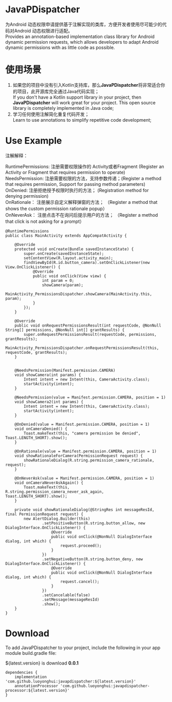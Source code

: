 # JavaPDispatcher

为Android 动态权限申请提供基于注解实现的类库，方便开发者使用尽可能少的代码对Android 动态权限进行适配。<br>
Provides an annotation-based implementation class library for Android dynamic permission requests, which allows developers to adapt Android dynamic permissions with as little code as possible.<br>


# 使用场景
1. 如果您的项目中没有引入Kotlin支持库，那么**JavaPDispatcher**将非常适合你的项目，此开源库完全通过Java代码实现；<br>
If you don't have a Kotlin support library in your project, then **JavaPDispatcher** will work great for your project. This open source library is completely implemented in Java code;<br>
2. 学习任何使用注解简化重复代码开发；<br>
Learn to use annotations to simplify repetitive code development;<br>


# Use Example

注解解释：

RuntimePermissions: 注册需要权限操作的 Activity或者Fragment (Register an Activity or Fragment that requires permission to operate)<br>
NeedsPermission: 注册需要权限的方法，支持参数传递；(Register a method that requires permission, Support for passing method parameters) <br>
OnDenied: 注册拒绝授予权限时执行的方法； (Registration method for denying permission)<br>
OnRationale： 注册展示自定义解释弹窗的方法； （Register a method that shows the custom permission rationale popup） <br>
OnNeverAsk： 注册点击不在询问后提示用户的方法； （Register a method that click is not asking for a prompt） <br>


```
@RuntimePermissions
public class MainActivity extends AppCompatActivity {

    @Override
    protected void onCreate(Bundle savedInstanceState) {
        super.onCreate(savedInstanceState);
        setContentView(R.layout.activity_main);
        findViewById(R.id.button_camera).setOnClickListener(new View.OnClickListener() {
            @Override
            public void onClick(View view) {
                int param = 0;
                showCamera(param);
                MainActivity_PermissionsDispatcher.showCamera(MainActivity.this, param);
            }
        });
    }

    @Override
    public void onRequestPermissionsResult(int requestCode, @NonNull String[] permissions, @NonNull int[] grantResults) {
        super.onRequestPermissionsResult(requestCode, permissions, grantResults);
        MainActivity_PermissionsDispatcher.onRequestPermissionsResult(this, requestCode, grantResults);
    }


    @NeedsPermission(Manifest.permission.CAMERA)
    void showCamera(int params) {
        Intent intent = new Intent(this, CameraActivity.class);
        startActivity(intent);
    }

    @NeedsPermission(value = Manifest.permission.CAMERA, position = 1)
    void showCamera2(int params) {
        Intent intent = new Intent(this, CameraActivity.class);
        startActivity(intent);
    }

    @OnDenied(value = Manifest.permission.CAMERA, position = 1)
    void onCameraDenied() {
        Toast.makeText(this, "camera permission be denied", Toast.LENGTH_SHORT).show();
    }

    @OnRationale(value = Manifest.permission.CAMERA, position = 1)
    void showRationaleForCamera(PermissionRequest request) {
        showRationaleDialog(R.string.permission_camera_rationale, request);
    }

    @OnNeverAsk(value = Manifest.permission.CAMERA, position = 1)
    void onCameraNeverAskAgain() {
        Toast.makeText(this, R.string.permission_camera_never_ask_again, Toast.LENGTH_SHORT).show();
    }

    private void showRationaleDialog(@StringRes int messageResId, final PermissionRequest request) {
        new AlertDialog.Builder(this)
                .setPositiveButton(R.string.button_allow, new DialogInterface.OnClickListener() {
                    @Override
                    public void onClick(@NonNull DialogInterface dialog, int which) {
                        request.proceed();
                    }
                })
                .setNegativeButton(R.string.button_deny, new DialogInterface.OnClickListener() {
                    @Override
                    public void onClick(@NonNull DialogInterface dialog, int which) {
                        request.cancel();
                    }
                })
                .setCancelable(false)
                .setMessage(messageResId)
                .show();
    }
}
```


# Download

To add JavaPDispatcher to your project, include the following in your app module build.gradle file:

${latest.version} is  download  **0.0.1**

```
dependencies {
    implementation 'com.github.luoyonghui:javapdispatcher:${latest.version}'
    annotationProcessor 'com.github.luoyonghui:javapdispatcher-processor:${latest.version}'
}
```

